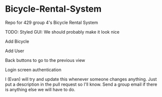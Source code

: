 # Bicycle-Rental-System
Repo for 429 group 4's Bicycle Rental System

TODO:
Styled GUI:
	We should probably make it look nice

Add Bicycle

Add User

Back buttons to go to the previous view

Login screen authentication

I (Evan) will try and update this whenever someone changes anything. Just put a description in the pull request so I'll know. Send a group email if there is anything else we will have to do.


